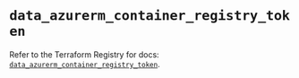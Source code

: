 # `data_azurerm_container_registry_token`

Refer to the Terraform Registry for docs: [`data_azurerm_container_registry_token`](https://registry.terraform.io/providers/hashicorp/azurerm/4.51.0/docs/data-sources/container_registry_token).

